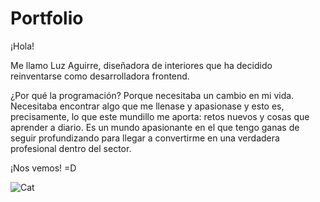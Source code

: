 # Portfolio

¡Hola!

Me llamo Luz Aguirre, diseñadora de interiores que ha decidido reinventarse como desarrolladora frontend.

¿Por qué la programación? 
Porque necesitaba un cambio en mi vida. Necesitaba encontrar algo que me llenase y apasionase y esto es, precisamente, lo que este mundillo me aporta: retos nuevos y cosas que aprender a diario. Es un mundo apasionante en el que tengo ganas de seguir profundizando para llegar a convertirme en una verdadera profesional dentro del sector.

¡Nos vemos! =D

![Cat](./src/images/montaña.jpg  "Peñalara")
